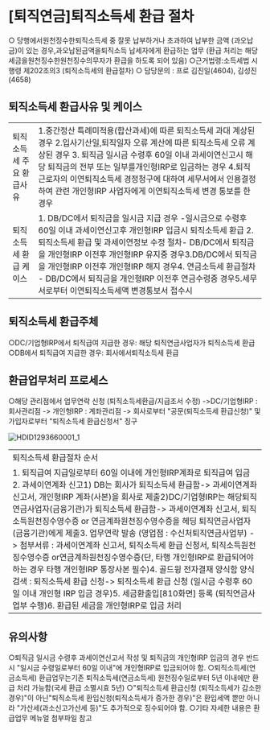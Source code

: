 # [퇴직연금]퇴직소득세 환급 절차
○ 당행에서원천징수한퇴직소득세 중 잘못 납부하거나 초과하여 납부한 금액
(과오납금)이 있는 경우,과오납된금액을퇴직소득 납세자에게 환급하는 업무
(환급 처리는 해당 세금을원천징수한원천징수의무자가 환급을 하도록 되어 있음)
○근거법령:소득세법 시행령 제202조의3 (퇴직소득세의 환급절차)
○ 담당문의 : 프로 김진일(4604), 김성진(4658)
## 퇴직소득세 환급사유 및 케이스

<table><tbody><tr>
<td>퇴직소득세
주요 환급사유</td>
<td>1.중간정산 특례미적용(합산과세)에 따른 퇴직소득세 과대 계상된 경우
2.입사기산일,퇴직일자 오류 계산에 따른 퇴직소득세 오류 계상된 경우
3. 퇴직금 일시금 수령후 60일 이내 과세이연신고시 해당 퇴직금의 전부 또는 일부를개인형IRP로 입금하는 경우
4.퇴직근로자의 이연퇴직소득세 경정청구에 대하여 세무서에서 인용결정하여 관련
개인형IRP 사업자에게 이연퇴직소득세 변경 통보를 한 경우</td></tr><tr>
<td>퇴직소득세
환급 케이스</td>
<td>1. DB/DC에서 퇴직금을 일시금 지급 경우 -일시금으로 수령후 60일 이내 과세이연신고후 개인형IRP 입금시 퇴직소득세 환급
2. 퇴직소득세 환급 및 과세이연정보 수정 절차- DB/DC에서 퇴직금을 개인형IRP 이전후 개인형IRP 유지중 경우3.DB/DC에서 퇴직금을 개인형IRP 이전후 개인형IRP 해지 경우4. 연금소득세 환급절차
- DB/DC에서 퇴직금을 개인형IRP 이전후 연금수령중 경우5.세무서로부터 이연퇴직소득세액 변경통보서 접수시</td></tr></tbody>
</table>


## 퇴직소득세 환급주체
○DC/기업형IRP에서 퇴직급여 지급한 경우: 해당 퇴직연금사업자가 퇴직소득세 환급
○DB에서 퇴직급여 지급한 경우: 회사에서퇴직소득세 환급
## 환급업무처리 프로세스
○해당 관리점에서 업무연락 신청
(퇴직소득세환급/지급조서 수정)
->DC/기업형IRP : 회사관리점
-> 개인형IRP : 계좌관리점
-> 회사로부터 "공문(퇴직소득세 환급신청)" 및 가입자로부터 "퇴직소득세 환급신청서" 징구

![HDID1293660001_1](HDID1293660001_1.jpg)


<table><tbody><tr>
<td>
퇴직소득세 환급절차 순서</td></tr><tr>
<td>1. 퇴직급여 지급일로부터 60일 이내에 개인형IRP계좌로 퇴직급여 입금
2. 과세이연계좌 신고1) DB는 회사가 퇴직소득세 환급함-> 과세이연계좌 신고서, 개인형IRP 계좌(사본)을 회사로 제출2)DC/기업형IRP는 해당퇴직연금사업자(금융기관)가 퇴직소득세 환급함-> 과세이연계좌 신고서, 퇴직소득원천징수영수증 or 연금계좌원천징수영수증을 헤딩 퇴직연금사업자(금융기관)에게 제출3. 업무연락 발송 (영업점 : 수신처퇴직연금사업부) -> 첨부서류 : 과세이연계좌 신고서, 퇴직소득세 환급 신청서, 퇴직소득원천징수영수증 or연금계좌원천징수영수증(단, 타행 개인형IRP로 환급되어야 하는 경우 타행 개인형IRP 통장사본 필수)4. 골드윙 전자결재 양식함 양식 검색 : 퇴직소득세 환급 신청-> 퇴직소득세 환급 신청 (일시금 수령후 60일 이내 개인형 IRP 입금 경우)5. 세금환출입[810화면] 등록 (퇴직연금사업부 수행)6. 환급된 세금을 개인형IRP로 입금 처리</td></tr></tbody>
</table>


## 유의사항
○퇴직금 일시금 수령후 과세이연신고서 작성 및 퇴직금의 개인형IRP 입금의 경우 반드시 "일시금 수령일로부터 60일 이내"에 개인형IRP로 입금되어야 함.
○퇴직소득세(연금소득세) 환급업무는기존 퇴직소득세(연금소득세) 원천징수일로부터 5년 이내에만 환급
처리 가능함(국세 환급 소멸시효 5년)
○"퇴직소득세 환급신청 (퇴직소득세가 감소한 경우)"이 아닌"퇴직소득세 환입신청(퇴직소득세가 증가한 경우)"은 환입세액 뿐만 아니라 "가산세(과소신고가산세 등)"도 추가적으로 징수되어야 함.
○기타 자세한 내용은 환급업무 메뉴얼 첨부파일 참고
